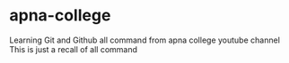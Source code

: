 # apna-college
Learning Git and Github all command from apna college youtube channel
<br>
This is just a recall of all command
